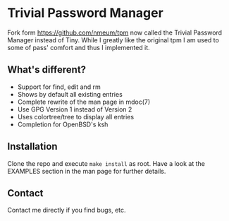 
# Trivial Password Manager

Fork form https://github.com/nmeum/tpm now called the Trivial Password Manager instead of Tiny.  While I greatly like the original tpm I am used to some of pass' comfort and thus I implemented it.

## What's different?

* Support for find, edit and rm
* Shows by default all existing entries
* Complete rewrite of the man page in mdoc(7)
* Use GPG Version 1 instead of Version 2
* Uses colortree/tree to display all entries
* Completion for OpenBSD's ksh

## Installation

Clone the repo and execute `make install` as root.  Have a look at the EXAMPLES section in the man page for further details.

## Contact

Contact me directly if you find bugs, etc.
